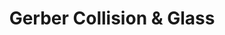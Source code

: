 ---
title: "Gerber Collision & Glass"
url: /morganton/gerber-collision-and-glass/
shop: car repair
---